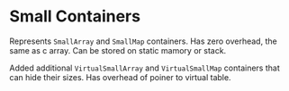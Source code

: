 # Small Containers

Represents `SmallArray` and `SmallMap` containers.
Has zero overhead, the same as c array.
Can be stored on static mamory or stack.

Added additional `VirtualSmallArray` and `VirtualSmallMap` containers that can hide their sizes.
Has overhead of poiner to virtual table.